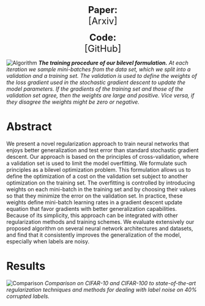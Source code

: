 <p align="center">
  <b style="font-size: 24px">Paper:</b><br>
  <a href="https://arxiv.org/abs/1809.01465" style="font-size: 24px; text-decoration: none">[Arxiv]</a>
</p>


<p align="center">
  <b style="font-size: 24px">Code:</b><br>
  <a href="https://github.com/sjenni/DeepBilevel" style="font-size: 24px; text-decoration: none">[GitHub]</a>
</p>


![Algorithm](assets/Algorithm.png)
***The training procedure of our bilevel formulation.*** *At each iteration we sample mini-batches from the data set, which we split into a validation and a training set. The validation is used to define the weights of the loss gradient used in the stochastic gradient descent to update the model parameters. If the gradients of the training set and those of the validation set agree, then the weights are large and positive. Vice versa, if they disagree the weights might be zero or negative.*



# Abstract

We present a novel regularization approach to train neural networks that enjoys better generalization and test error than standard stochastic gradient descent. Our approach is based on the principles of cross-validation, where a validation set is used to limit the model overfitting. We formulate such principles as a bilevel optimization problem. This formulation allows us to define the optimization of a cost on the validation set subject to another optimization on the training set. The overfitting is controlled by introducing weights on each mini-batch in the training set and by choosing their values so that they minimize the error on the validation set. In practice, these weights define mini-batch learning rates in a gradient descent update equation that favor gradients with better generalization capabilities. Because of its simplicity, this approach can be integrated with other regularization methods and training schemes. We evaluate extensively our proposed algorithm on several neural network architectures and datasets, and find that it consistently improves the generalization of the model, especially when labels are noisy.



# Results

![Comparison](assets/Comparison.png)
*Comparison on CIFAR-10 and CIFAR-100 to state-of-the-art regularization techniques and methods for dealing with label noise on 40% corrupted labels.*
